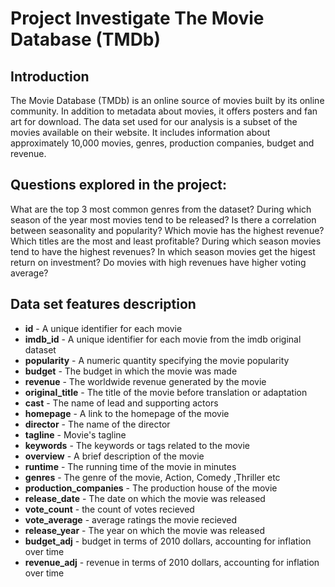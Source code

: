 # Project Investigate The Movie Database (TMDb)

## Introduction
The Movie Database (TMDb) is an online source of movies built by its online community. In addition to metadata about movies, it offers posters and fan art for download. The data set used for our analysis is a subset of the movies available on their website. It includes information about approximately 10,000 movies, genres, production companies, budget and revenue.

## Questions explored in the project:

What are the top 3 most common genres from the dataset?
During which season of the year most movies tend to be released?
Is there a correlation between seasonality and popularity?
Which movie has the highest revenue?
Which titles are the most and least profitable?
During which season movies tend to have the highest revenues?
In which season movies get the higest return on investment?
Do movies with high revenues have higher voting average?

## Data set features description
- **id** - A unique identifier for each movie
- **imdb_id** - A unique identifier for each movie from the imdb original dataset
- **popularity** - A numeric quantity specifying the movie popularity
- **budget** - The budget in which the movie was made
- **revenue** - The worldwide revenue generated by the movie
- **original_title** - The title of the movie before translation or adaptation
- **cast** - The name of lead and supporting actors
- **homepage** - A link to the homepage of the movie
- **director** - The name of the director
- **tagline** - Movie's tagline
- **keywords** - The keywords or tags related to the movie
- **overview** - A brief description of the movie
- **runtime** - The running time of the movie in minutes
- **genres** - The genre of the movie, Action, Comedy ,Thriller etc
- **production_companies** - The production house of the movie
- **release_date** - The date on which the movie was released
- **vote_count** - the count of votes recieved
- **vote_average** - average ratings the movie recieved
- **release_year** - The year on which the movie was released
- **budget_adj** - budget in terms of 2010 dollars, accounting for inflation over time
- **revenue_adj** - revenue in terms of 2010 dollars, accounting for inflation over time
